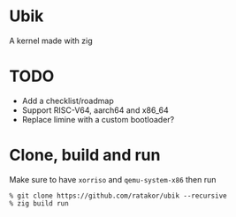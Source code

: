 # Ubik
A kernel made with zig

# TODO
- Add a checklist/roadmap
- Support RISC-V64, aarch64 and x86_64
- Replace limine with a custom bootloader?

# Clone, build and run
Make sure to have `xorriso` and `qemu-system-x86` then run

```console
% git clone https://github.com/ratakor/ubik --recursive
% zig build run
```
